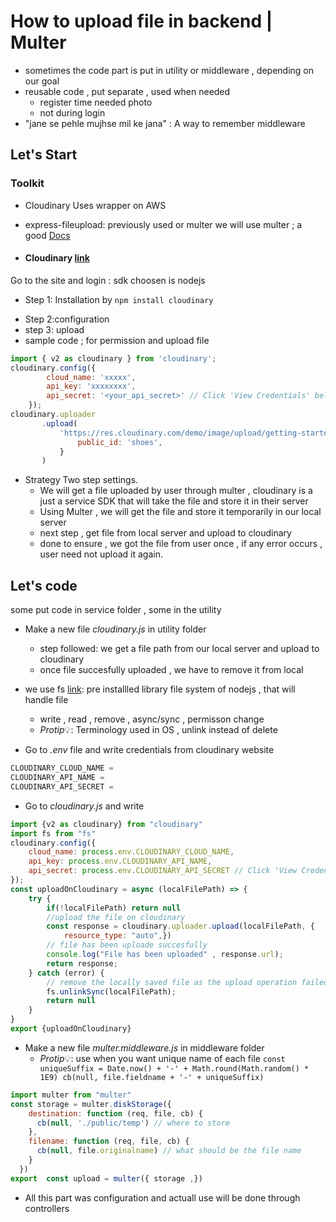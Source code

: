 # How to upload file in backend | Multer

- sometimes the code part is put in utility or middleware , depending on our goal 
- reusable code , put separate  , used when needed 
  - register time needed photo
  - not during login 
- "jane se pehle mujhse mil ke jana" : A way to remember middleware

## Let's Start

### Toolkit
-  Cloudinary 
Uses wrapper on  AWS 
- express-fileupload: previously used or multer
we will  use multer  ; a good [Docs](https://github.com/expressjs/multer) 


- #### Cloudinary [link](https://cloudinary.com/)
Go to the site and login : sdk choosen is nodejs
   - Step 1: Installation by `npm install cloudinary`
 <!-- and `npm i multer` -->
  - Step 2:configuration 
  - step 3: upload
  - sample code ; for permission and upload file 
```js
import { v2 as cloudinary } from 'cloudinary';
cloudinary.config({ 
        cloud_name: 'xxxxx', 
        api_key: 'xxxxxxxx', 
        api_secret: '<your_api_secret>' // Click 'View Credentials' below to copy your API secret
    });
cloudinary.uploader
       .upload(
           'https://res.cloudinary.com/demo/image/upload/getting-started/shoes.jpg', {
               public_id: 'shoes',
           }
       )
```

- Strategy
Two step settings.
  - We will get a file uploaded by user through multer ,  cloudinary is a just a service SDK that will take the file and store it in their server 
  - Using Multer , we will get the file and store it temporarily in our local server 
  - next step , get file from local server and upload to cloudinary
  - done to ensure , we got the file from user once , if any error occurs , user need not upload it again.

## Let's code
some put code in service folder , some in the utility 
- Make a new file _cloudinary.js_ in utility folder 
  - step followed: we get a file path from our local server and upload to cloudinary 
  - once file succesfully uploaded , we have to remove it from local 
- we use fs [link](https://nodejs.org/api/fs.html): pre installled library file system of nodejs , that will handle file
  - write , read , remove , async/sync , permisson change 
  - $Protip💡$: Terminology used in OS , unlink instead of delete

- Go to _.env_ file and write credentials from cloudinary website
```js
CLOUDINARY_CLOUD_NAME = 
CLOUDINARY_API_NAME = 
CLOUDINARY_API_SECRET = 
```
- Go to _cloudinary.js_ and write
```js
import {v2 as cloudinary} from "cloudinary"
import fs from "fs" 
cloudinary.config({ 
    cloud_name: process.env.CLOUDINARY_CLOUD_NAME, 
    api_key: process.env.CLOUDINARY_API_NAME, 
    api_secret: process.env.CLOUDINARY_API_SECRET // Click 'View Credentials' below to copy your API secret
});
const uploadOnCloudinary = async (localFilePath) => {
    try {
        if(!localFilePath) return null 
        //upload the file on cloudinary
        const response = cloudinary.uploader.upload(localFilePath, {
            resource_type: "auto",})
        // file has been uploade succesfully
        console.log("File has been uploaded" , response.url);
        return response;
    } catch (error) {
        // remove the locally saved file as the upload operation failed
        fs.unlinkSync(localFilePath);
        return null
    }
}
export {uploadOnCloudinary}
```

- Make a new file _multer.middleware.js_ in middleware folder
  - $Protip💡$: use when you want unique name of each file ```const uniqueSuffix = Date.now() + '-' + Math.round(Math.random() * 1E9)
    cb(null, file.fieldname + '-' + uniqueSuffix)``` 
```js
import multer from "multer"
const storage = multer.diskStorage({
    destination: function (req, file, cb) {
      cb(null, './public/temp') // where to store
    },
    filename: function (req, file, cb) {
      cb(null, file.originalname) // what should be the file name
    }
  })
export  const upload = multer({ storage ,})
```


- All this part was configuration and actuall use will be done through controllers 
